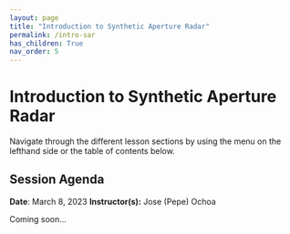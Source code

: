 ```yaml
---
layout: page
title: "Introduction to Synthetic Aperture Radar"
permalink: /intro-sar
has_children: True
nav_order: 5
---
```


# Introduction to Synthetic Aperture Radar
Navigate through the different lesson sections by using the menu on the lefthand side or the table of contents below.

## Session Agenda
**Date**: March 8, 2023
**Instructor(s):** Jose (Pepe) Ochoa

Coming soon...